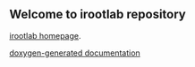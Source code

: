 ## Welcome to irootlab repository

[irootlab homepage](http://trevisanj.github.io/irootlab/).

[doxygen-generated documentation](http://trevisanj.github.io/irootlab/doxy/html/index.html)
